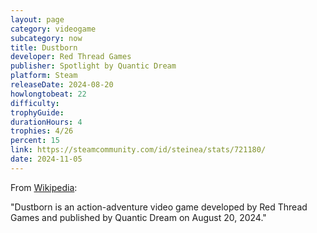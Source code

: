 ```yaml
---
layout: page
category: videogame
subcategory: now
title: Dustborn
developer: Red Thread Games
publisher: Spotlight by Quantic Dream
platform: Steam
releaseDate: 2024-08-20
howlongtobeat: 22
difficulty:
trophyGuide:
durationHours: 4
trophies: 4/26
percent: 15
link: https://steamcommunity.com/id/steinea/stats/721180/
date: 2024-11-05
---
```


From [Wikipedia](https://en.wikipedia.org/wiki/Dustborn):

"Dustborn is an action-adventure video game developed by Red Thread Games and published by Quantic Dream on August 20, 2024."
